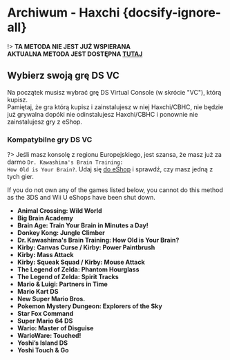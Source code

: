 # Archiwum - Haxchi {docsify-ignore-all}

!> **TA METODA NIE JEST JUŻ WSPIERANA**  
**AKTUALNA METODA JEST DOSTĘPNA [TUTAJ](../../introduction)**

## Wybierz swoją grę DS VC

Na początek musisz wybrać grę DS Virtual Console (w skrócie "VC"), którą kupisz.  
Pamiętaj, że gra którą kupisz i zainstalujesz w niej Haxchi/CBHC, nie będzie już grywalna dopóki nie odinstalujesz Haxchi/CBHC i ponownie nie zainstalujesz gry z eShop.

### Kompatybilne gry DS VC

?> Jeśli masz konsolę z regionu Europejskiego, jest szansa, że masz już za darmo <code>Dr. Kawashima's <wbr>Brain <wbr>Training: <wbr>How <wbr>Old <wbr>is <wbr>Your <wbr>Brain?</code>. Udaj się [do eShop](https://en-americas-support.nintendo.com/app/answers/detail/a_id/8563/~/how-to-view-previously-downloaded-titles-on-wii-u) i sprawdź, czy masz jedną z tych gier.

If you do not own any of the games listed below, you cannot do this method as the 3DS and Wii U eShops have been shut down.

- **Animal Crossing: Wild World**
- **Big Brain Academy**
- **Brain Age: Train Your Brain in Minutes a Day!**
- **Donkey Kong: Jungle Climber**
- **Dr. Kawashima's Brain Training: How Old is Your Brain?**
- **Kirby: Canvas Curse / Kirby: Power Paintbrush**
- **Kirby: Mass Attack**
- **Kirby: Squeak Squad / Kirby: Mouse Attack**
- **The Legend of Zelda: Phantom Hourglass**
- **The Legend of Zelda: Spirit Tracks**
- **Mario & Luigi: Partners in Time**
- **Mario Kart DS**
- **New Super Mario Bros.**
- **Pokemon Mystery Dungeon: Explorers of the Sky**
- **Star Fox Command**
- **Super Mario 64 DS**
- **Wario: Master of Disguise**
- **WarioWare: Touched!**
- **Yoshi’s Island DS**
- **Yoshi Touch & Go**
